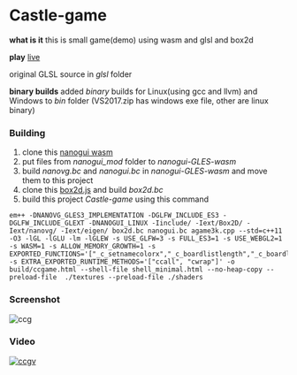 # Castle-game
**what is it** this is small game(demo) using wasm and glsl and box2d

**play** [live](https://danilw.github.io/Castle-game/ccgame.html)

original GLSL source in *glsl* folder

**binary builds** added *binary* builds for Linux(using gcc and llvm) and Windows to *bin* folder (VS2017.zip has windows exe file, other are linux binary)

### Building

1. clone this [nanogui wasm](https://github.com/danilw/nanogui-GLES-wasm)
2. put files from *nanogui_mod* folder to *nanogui-GLES-wasm* 
3. build *nanovg.bc* and *nanogui.bc* in *nanogui-GLES-wasm* and move them to this project
4. clone this [box2d.js](https://github.com/kripken/box2d.js) and build *box2d.bc*
5. build this project *Castle-game* using this command
```
em++ -DNANOVG_GLES3_IMPLEMENTATION -DGLFW_INCLUDE_ES3 -DGLFW_INCLUDE_GLEXT -DNANOGUI_LINUX -Iinclude/ -Iext/Box2D/ -Iext/nanovg/ -Iext/eigen/ box2d.bc nanogui.bc agame3k.cpp --std=c++11 -O3 -lGL -lGLU -lm -lGLEW -s USE_GLFW=3 -s FULL_ES3=1 -s USE_WEBGL2=1 -s WASM=1 -s ALLOW_MEMORY_GROWTH=1 -s EXPORTED_FUNCTIONS='["_c_setnamecolorx","_c_boardlistlength","_c_boardlist","_main"]' -s EXTRA_EXPORTED_RUNTIME_METHODS='["ccall", "cwrap"]' -o build/ccgame.html --shell-file shell_minimal.html --no-heap-copy --preload-file  ./textures --preload-file ./shaders

```

### Screenshot
![ccg](https://danilw.github.io/Castle-game/ccg.png)
### Video
[![ccgv](https://danilw.github.io/Castle-game/yt.png)](https://youtu.be/lNXTFvTDOAo)
